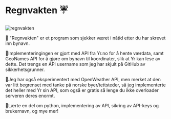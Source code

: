 # Regnvakten ☔

![regnvakten](https://github.com/h669798/Regnvakten/assets/98986354/feafc8f3-e217-4c79-9a1a-7018369f58e3)

🔷 "Regnvakten" er et program som sjekker været i nåtid etter du har skrevet inn bynavn.

🔹Implementeringingen er gjort med API fra Yr.no for å hente værdata, samt GeoNames API for å gjøre om bynavn til koordinater,
slik at Yr kan lese av dette. Det trengs en API username som jeg har skjult på GitHub av sikkerhetsgrunner.

🔹Jeg har også eksperimentert med OpenWeather API, men merket at den var litt begrenset med tanke på norske byer/tettsteder,
så jeg implementerte det heller med Yr sin API, som også er gratis så lenge du ikke overloader serveren deres enormt.

🔹Lærte en del om python, implementering av API, sikring av API-keys og brukernavn, og mye mer!
